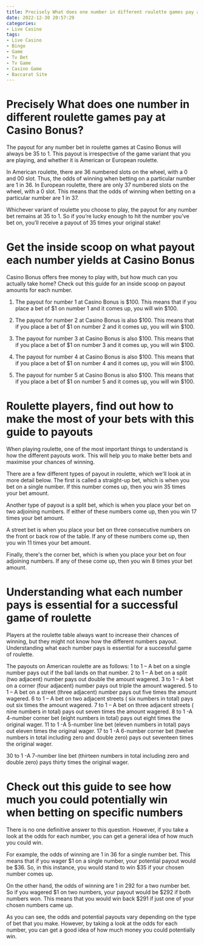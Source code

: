 ```yaml
---
title: Precisely What does one number in different roulette games pay at Casino Bonus 
date: 2022-12-30 20:57:29
categories:
- Live Casino
tags:
- Live Casino
- Bingo
- Game
- Tv Bet
- Tv Game
- Casino Game
- Baccarat Site
---
```



#  Precisely What does one number in different roulette games pay at Casino Bonus? 

The payout for any number bet in roulette games at Casino Bonus will always be 35 to 1. This payout is irrespective of the game variant that you are playing, and whether it is American or European roulette.

In American roulette, there are 36 numbered slots on the wheel, with a 0 and 00 slot. Thus, the odds of winning when betting on a particular number are 1 in 36. In European roulette, there are only 37 numbered slots on the wheel, with a 0 slot. This means that the odds of winning when betting on a particular number are 1 in 37.

Whichever variant of roulette you choose to play, the payout for any number bet remains at 35 to 1. So if you’re lucky enough to hit the number you’ve bet on, you’ll receive a payout of 35 times your original stake!

#  Get the inside scoop on what payout each number yields at Casino Bonus 
Casino Bonus offers free money to play with, but how much can you actually take home? Check out this guide for an inside scoop on payout amounts for each number.

1. The payout for number 1 at Casino Bonus is $100. This means that if you place a bet of $1 on number 1 and it comes up, you will win $100.

2. The payout for number 2 at Casino Bonus is also $100. This means that if you place a bet of $1 on number 2 and it comes up, you will win $100.

3. The payout for number 3 at Casino Bonus is also $100. This means that if you place a bet of $1 on number 3 and it comes up, you will win $100.

4. The payout for number 4 at Casino Bonus is also $100. This means that if you place a bet of $1 on number 4 and it comes up, you will win $100.

5. The payout for number 5 at Casino Bonus is also $100. This means that if you place a bet of $1 on number 5 and it comes up, you will win $100.

#  Roulette players, find out how to make the most of your bets with this guide to payouts 

When playing roulette, one of the most important things to understand is how the different payouts work. This will help you to make better bets and maximise your chances of winning.

There are a few different types of payout in roulette, which we'll look at in more detail below. The first is called a straight-up bet, which is when you bet on a single number. If this number comes up, then you win 35 times your bet amount.

Another type of payout is a split bet, which is when you place your bet on two adjoining numbers. If either of these numbers come up, then you win 17 times your bet amount.

A street bet is when you place your bet on three consecutive numbers on the front or back row of the table. If any of these numbers come up, then you win 11 times your bet amount.

Finally, there's the corner bet, which is when you place your bet on four adjoining numbers. If any of these come up, then you win 8 times your bet amount.

#  Understanding what each number pays is essential for a successful game of roulette 

Players at the roulette table always want to increase their chances of winning, but they might not know how the different numbers payout. Understanding what each number pays is essential for a successful game of roulette.

The payouts on American roulette are as follows: 
1 to 1 – A bet on a single number pays out if the ball lands on that number. 
2 to 1 – A bet on a split (two adjacent) number pays out double the amount wagered. 
3 to 1 – A bet on a corner (four adjacent) number pays out triple the amount wagered. 
5 to 1 – A bet on a street (three adjacent) number pays out five times the amount wagered. 
6 to 1 – A bet on two adjacent streets ( six numbers in total) pays out six times the amount wagered. 
7 to 1 – A bet on three adjacent streets ( nine numbers in total) pays out seven times the amount wagered. 8 to 1 -A 4-number corner bet (eight numbers in total) pays out eight times the original wager. 
11 to 1 -A 5-number line bet (eleven numbers in total) pays out eleven times the original wager.
17 to 1 -A 6-number corner bet (twelve numbers in total including zero and double zero) pays out seventeen times the original wager.

30 to 1 -A 7-number line bet (thirteen numbers in total including zero and double zero) pays thirty times the original wager.

#  Check out this guide to see how much you could potentially win when betting on specific numbers

There is no one definitive answer to this question. However, if you take a look at the odds for each number, you can get a general idea of how much you could win.

For example, the odds of winning are 1 in 36 for a single number bet. This means that if you wager $1 on a single number, your potential payout would be $36. So, in this instance, you would stand to win $35 if your chosen number comes up.

On the other hand, the odds of winning are 1 in 292 for a two number bet. So if you wagered $1 on two numbers, your payout would be $292 if both numbers won. This means that you would win back $291 if just one of your chosen numbers came up.

As you can see, the odds and potential payouts vary depending on the type of bet that you make. However, by taking a look at the odds for each number, you can get a good idea of how much money you could potentially win.